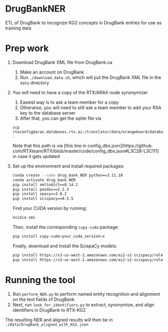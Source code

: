 # DrugBankNER
ETL of DrugBank to recognize KG2 concepts in DrugBank entries for use as training data

# Prep work
1. Download DrugBank XML file from DrugBank.ca
    1. Make an account on DrugBank
    1. Run `./download_data.sh`, which will put the DrugBank XML file in the `data` directory
1. You will need to have a copy of the RTX/ARAX node synonymizer
    1. Easiest way is to ask a team member for a copy
    2. Otherwise, you will need to still ask a team member to add your RSA key to the database server
    5. After that, you can get the sqlite file via
    ```
    scp rtxconfig@arax.databases.rtx.ai:/translator/data/orangeboard/databases/KG2.10.1/node_synonymizer_v1.0_KG2.10.1.sqlite .
    ```
    Note that this path is via [this line in config_dbs.json](https://github.
    com/RTXteam/RTX/blob/master/code/config_dbs.json#L3C28-L3C111) in case it gets updated
1. Set up the environment and install required packages:
    ```bash
    conda create --name drug_bank_NER python==3.11.10
    conda activate drug_bank_NER
    pip install xmltodict==0.14.2
    pip install pandas==2.2.3
    pip install spacy==3.8.2
    pip install scispacy==0.5.5
    ```
    Find your CUDA version by running:
    ```bash
    nvidia-smi
    ```
    Then, install the corresponding `cupy-cuda` package:
    ```bash
    pip install cupy-cuda<your_cuda_version>x
    ```

    Finally, download and install the ScispaCy models:
    ```bash
    pip install https://s3-us-west-2.amazonaws.com/ai2-s2-scispacy/releases/v0.5.3/en_core_sci_lg-0.5.3.tar.gz
    pip install https://s3-us-west-2.amazonaws.com/ai2-s2-scispacy/releases/v0.5.3/en_core_sci_scibert-0.5.3.tar.gz
    ```

# Running the tool

1. Run `perform_NER.py` to perform named entity recognition and alignment on the text fields of DrugBank
2. Next, run `look_for_identifiers.py` to extract, synonymize, and align identifiers in DrugBank to RTX-KG2

The resulting NER and aligned results will then be in `./data/DrugBank_aligned_with_KG2.json`
